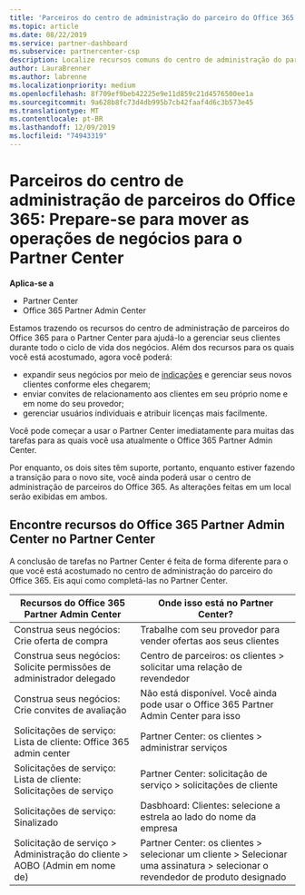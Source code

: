 ```yaml
---
title: 'Parceiros do centro de administração do parceiro do Office 365: suas operações de negócios estão migrando para o Partner Center | Partner Center'
ms.topic: article
ms.date: 08/22/2019
ms.service: partner-dashboard
ms.subservice: partnercenter-csp
description: Localize recursos comuns do centro de administração do parceiro do Office 365, como compilar suas solicitações de negócios e serviços, após a migração para o Partner Center.
author: LauraBrenner
ms.author: labrenne
ms.localizationpriority: medium
ms.openlocfilehash: 8f709ef9beb42225e9e11d859c21d4576500ee1a
ms.sourcegitcommit: 9a628b8fc73d4db995b7cb42faaf4d6c3b573e45
ms.translationtype: MT
ms.contentlocale: pt-BR
ms.lasthandoff: 12/09/2019
ms.locfileid: "74943319"
---
```

# <a name="office-365-partner-admin-center-partners-get-ready-to-move-business-operations-to-partner-center"></a>Parceiros do centro de administração de parceiros do Office 365: Prepare-se para mover as operações de negócios para o Partner Center

**Aplica-se a** 

- Partner Center
- Office 365 Partner Admin Center

Estamos trazendo os recursos do centro de administração de parceiros do Office 365 para o Partner Center para ajudá-lo a gerenciar seus clientes durante todo o ciclo de vida dos negócios. Além dos recursos para os quais você está acostumado, agora você poderá: 

*  expandir seus negócios por meio de [indicações](referrals.md) e gerenciar seus novos clientes conforme eles chegarem;
*  enviar convites de relacionamento aos clientes em seu próprio nome e em nome do seu provedor;
*  gerenciar usuários individuais e atribuir licenças mais facilmente.

Você pode começar a usar o Partner Center imediatamente para muitas das tarefas para as quais você usa atualmente o Office 365 Partner Admin Center. 

Por enquanto, os dois sites têm suporte, portanto, enquanto estiver fazendo a transição para o novo site, você ainda poderá usar o centro de administração de parceiros do Office 365. As alterações feitas em um local serão exibidas em ambos.

## <a name="find-office-365-partner-admin-center-features-in-partner-center"></a>Encontre recursos do Office 365 Partner Admin Center no Partner Center

A conclusão de tarefas no Partner Center é feita de forma diferente para o que você está acostumado no centro de administração do parceiro do Office 365. Eis aqui como completá-las no Partner Center.

| Recursos do Office 365 Partner Admin Center                       | Onde isso está no Partner Center? | 
|   -----------------------------------------------  | -------------- |
| Construa seus negócios: Crie oferta de compra | Trabalhe com seu provedor para vender ofertas aos seus clientes |
| Construa seus negócios: Solicite permissões de administrador delegado | Centro de parceiros: os clientes > solicitar uma relação de revendedor |
| Construa seus negócios: Crie convites de avaliação | Não está disponível. Você ainda pode usar o Office 365 Partner Admin Center para isso |
| Solicitações de serviço: Lista de cliente: Office 365 admin center | Partner Center: os clientes > administrar serviços |
| Solicitações de serviço: Lista de cliente: Solicitações de serviço | Partner Center: solicitação de serviço > solicitações de cliente |
| Solicitações de serviço: Sinalizado | Dasbhoard: Clientes: selecione a estrela ao lado do nome da empresa |
| Solicitação de serviço > Administração do cliente > AOBO (Admin em nome de) | Partner Center: os clientes > selecionar um cliente > Selecionar uma assinatura > selecionar o revendedor de produto designado |

